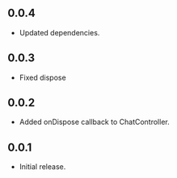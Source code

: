 ## 0.0.4

- Updated dependencies.

## 0.0.3

- Fixed dispose

## 0.0.2

- Added onDispose callback to ChatController.

## 0.0.1

- Initial release.
